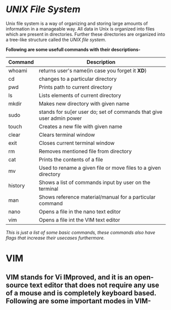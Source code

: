 # ***UNIX File System***

Unix file system is a way of organizing and storing large amounts of information in a manageable way. All data in Unix is organized into files which are present in directories. Further these directories are organized into a tree-like structure called the *UNIX file system*.

**Following are some usefull commands with their descriptions-** 

| Command | Description |
| ------- | ----------- |
| whoami | returns user's name(in case you forget it **XD**) |
| cd | changes to a particular directory |
| pwd | Prints path to current directory |
| ls | Lists elements of current directory |
| mkdir | Makes new directory with given name|
|sudo |stands for su[er user do; set of commands that give user admin power|
|touch | Creates a new file with given name|
|clear |Clears terminal window|
|exit | Closes current terminal window|
|rm | Removes mentioned file from directory|
|cat|Prints the contents of a file|
|mv | Used to rename a given file or move files to a given directory|
|history| Shows a list of commands input by user on the terminal|
|man | Shows reference material/manual for a particular command|
|nano | Opens a file in the nano text editor|
|vim | Opens a file int the VIM text editor|


*This is just a list of some basic commands, these commands also have flags that increase their usecases furthermore.*


# VIM

VIM stands for Vi IMproved, and it is an open-source text editor that does not require any use of a mouse and is completely keyboard based.
Following are some important modes in VIM-
- 
